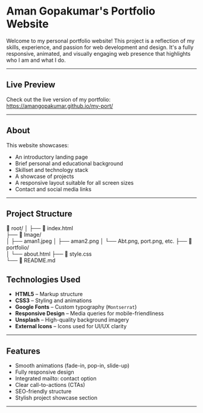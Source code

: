 # Aman Gopakumar's Portfolio Website

Welcome to my personal portfolio website! This project is a reflection of my skills, experience, and passion for web development and design. It's a fully responsive, animated, and visually engaging web presence that highlights who I am and what I do.

---

## Live Preview

Check out the live version of my portfolio: https://amangopakumar.github.io/my-port/  


---

## About

This website showcases:
- An introductory landing page
- Brief personal and educational background
- Skillset and technology stack
- A showcase of projects
- A responsive layout suitable for all screen sizes
- Contact and social media links

---

## Project Structure


📁 root/
│
├── 📄 index.html         
├── 📁 Image/             
│   ├── aman1.jpeg
│   ├── aman2.png
│   └── Abt.png, port.png, etc.
├── 📁 portfolio/          
│   └── about.html
├── 📄 style.css     
└── 📄 README.md  



## Technologies Used

- **HTML5** – Markup structure
- **CSS3** – Styling and animations
- **Google Fonts** – Custom typography (`Montserrat`)
- **Responsive Design** – Media queries for mobile-friendliness
- **Unsplash** – High-quality background imagery
- **External Icons** – Icons used for UI/UX clarity

---

## Features

-  Smooth animations (fade-in, pop-in, slide-up)
-  Fully responsive design
-  Integrated mailto: contact option
-  Clear call-to-actions (CTAs)
-  SEO-friendly structure
-  Stylish project showcase section

---






